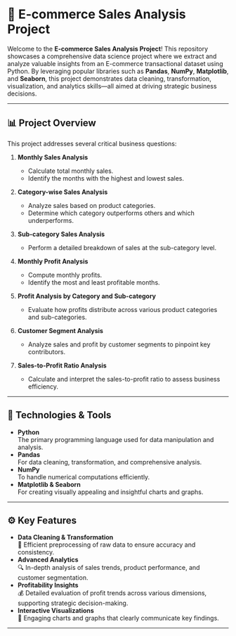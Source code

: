 # 🛒 E-commerce Sales Analysis Project

Welcome to the **E-commerce Sales Analysis Project**! This repository showcases a comprehensive data science project where we extract and analyze valuable insights from an E-commerce transactional dataset using Python. By leveraging popular libraries such as **Pandas**, **NumPy**, **Matplotlib**, and **Seaborn**, this project demonstrates data cleaning, transformation, visualization, and analytics skills—all aimed at driving strategic business decisions.

---

## 📊 Project Overview

This project addresses several critical business questions:

1. **Monthly Sales Analysis**  
   - Calculate total monthly sales.  
   - Identify the months with the highest and lowest sales.

2. **Category-wise Sales Analysis**  
   - Analyze sales based on product categories.  
   - Determine which category outperforms others and which underperforms.

3. **Sub-category Sales Analysis**  
   - Perform a detailed breakdown of sales at the sub-category level.

4. **Monthly Profit Analysis**  
   - Compute monthly profits.  
   - Identify the most and least profitable months.

5. **Profit Analysis by Category and Sub-category**  
   - Evaluate how profits distribute across various product categories and sub-categories.

6. **Customer Segment Analysis**  
   - Analyze sales and profit by customer segments to pinpoint key contributors.

7. **Sales-to-Profit Ratio Analysis**  
   - Calculate and interpret the sales-to-profit ratio to assess business efficiency.

---

## 🚀 Technologies & Tools

- **Python**  
  The primary programming language used for data manipulation and analysis.
- **Pandas**  
  For data cleaning, transformation, and comprehensive analysis.
- **NumPy**  
  To handle numerical computations efficiently.
- **Matplotlib & Seaborn**  
  For creating visually appealing and insightful charts and graphs.

---

## ⚙️ Key Features

- **Data Cleaning & Transformation**  
  🧹 Efficient preprocessing of raw data to ensure accuracy and consistency.
- **Advanced Analytics**  
  🔍 In-depth analysis of sales trends, product performance, and customer segmentation.
- **Profitability Insights**  
  💰 Detailed evaluation of profit trends across various dimensions, supporting strategic decision-making.
- **Interactive Visualizations**  
  🎨 Engaging charts and graphs that clearly communicate key findings.

---


